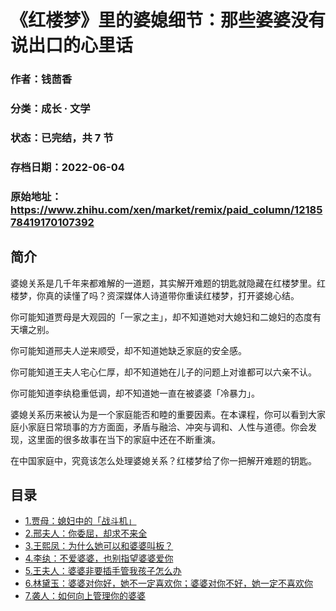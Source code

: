 # 《红楼梦》里的婆媳细节：那些婆婆没有说出口的心里话

### 作者：钱茴香

### 分类：成长 · 文学

### 状态：已完结，共 7 节

### 存档日期：2022-06-04

### 原始地址：https://www.zhihu.com/xen/market/remix/paid_column/1218578419170107392


## 简介
婆媳关系是几千年来都难解的一道题，其实解开难题的钥匙就隐藏在红楼梦里。红楼梦，你真的读懂了吗？资深媒体人诗道带你重读红楼梦，打开婆媳心结。


你可能知道贾母是大观园的「一家之主」，却不知道她对大媳妇和二媳妇的态度有天壤之别。


你可能知道邢夫人逆来顺受，却不知道她缺乏家庭的安全感。


你可能知道王夫人宅心仁厚，却不知道她在儿子的问题上对谁都可以六亲不认。


你可能知道李纨稳重低调，却不知道她一直在被婆婆「冷暴力」。


婆媳关系历来被认为是一个家庭能否和睦的重要因素。在本课程，你可以看到大家庭小家庭日常琐事的方方面面，矛盾与融洽、冲突与调和、人性与道德。你会发现，这里面的很多故事在当下的家庭中还在不断重演。


在中国家庭中，究竟该怎么处理婆媳关系？红楼梦给了你一把解开难题的钥匙。




## 目录
- [1.贾母：媳妇中的「战斗机」](1.贾母：媳妇中的「战斗机」.md)
- [2.邢夫人：你委屈，却求不来全](2.邢夫人：你委屈，却求不来全.md)
- [3.王熙凤：为什么她可以和婆婆叫板？](3.王熙凤：为什么她可以和婆婆叫板？.md)
- [4.李纨：不爱婆婆，也别指望婆婆爱你](4.李纨：不爱婆婆，也别指望婆婆爱你.md)
- [5.王夫人：婆婆非要插手管我孩子怎么办](5.王夫人：婆婆非要插手管我孩子怎么办.md)
- [6.林黛玉：婆婆对你好，她不一定喜欢你；婆婆对你不好，她一定不喜欢你](6.林黛玉：婆婆对你好，她不一定喜欢你；婆婆对你不好，她一定不喜欢你.md)
- [7.袭人：如何向上管理你的婆婆](7.袭人：如何向上管理你的婆婆.md)